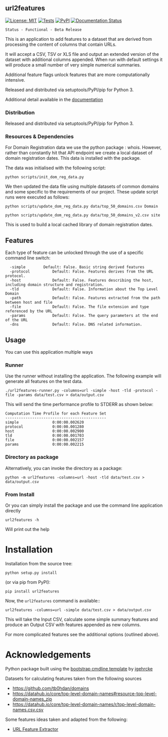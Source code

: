 url2features
----------

[![License: MIT](https://img.shields.io/badge/License-MIT-yellow.svg)](https://opensource.org/licenses/MIT)
[![Tests](https://github.com/getting-data-science-done/url2features/actions/workflows/python-package.yml/badge.svg)](https://github.com/getting-data-science-done/url2features/actions/workflows/python-package.yml)
[![PyPI](https://img.shields.io/pypi/v/url2features.svg)](https://pypi.org/project/url2features)
[![Documentation Status](https://readthedocs.org/projects/url2features/badge/?version=latest)](https://url2features.readthedocs.io/en/latest/?badge=latest)

```
Status - Functional - Beta Release
```

This is an application to add features to a dataset that are derived from processing
the content of columns that contain URLs.

It will accept a CSV, TSV or XLS file and output an extended version of
the dataset with additional columns appended. When run with default settings
it will produce a small number of very simple numerical summaries. 

Additional feature flags unlock features that are more computationally intensive.

Released and distributed via setuptools/PyPI/pip for Python 3.

Additional detail available in the [documentation](https://url2features.readthedocs.io)

### Distribution

Released and distributed via setuptools/PyPI/pip for Python 3.

### Resources & Dependencies

For Domain Registration data we use the python package : whois.
However, rather than constantly hit that API endpoint we create a local dataset
of domain registration dates. This data is installed with the package.

The data was initialised with the following script:
```
python scripts/init_dom_reg_data.py
```

We then updated the data file using multiple datasets of common
domains and some specific to the requirements of our project.
These update script runs were executed as follows:
```
python scripts/update_dom_reg_data.py data/top_50_domains.csv Domain
```

```
python scripts/update_dom_reg_data.py data/top_50_domains_v2.csv site
```


This is used to build a local cached library of domain registration dates. 

## Features

Each type of feature can be unlocked through the use of a specific command line switch:

```
  -simple	     Default: False. Basic string derived features
  -protocol          Default: False. Features derives from the URL protocol.
  -host              Default: False. Features describing the host, including domain structure and registration.
  -tld               Default: False. Information about the Top Level Domain
  -path              Default: False. Features extracted from the path between host and file
  -file              Default: False. The file extension and type referenced by the URL
  -params            Default: False. The query parameters at the end of the URL
  -dns               Default: False. DNS related information.
```

## Usage

You can use this application multiple ways

### Runner

Use the runner without installing the application. 
The following example will generate all features on the test data.

```
./url2features-runner.py -columns=url -simple -host -tld -protocol -file -params data/test.csv > data/output.csv
```

This will send the time performance profile to STDERR as shown below:
```
Computation Time Profile for each Feature Set
---------------------------------------------
simple               0:00:00.002620
protocol             0:00:00.001280
host                 0:00:00.002900
tld                  0:00:00.001703
file                 0:00:00.002157
params               0:00:00.002215
```

### Directory as package 

Alternatively, you can invoke the directory as a package:
 
```
python -m url2features -columns=url -host -tld data/test.csv > data/output.csv
```

### From Install

Or you can simply install the package and use the command line application directly

```
url2features -h
```
Will print out the help


# Installation
Installation from the source tree:

```
python setup.py install
```

(or via pip from PyPI):

```
pip install url2features
```

Now, the ``url2features`` command is available::

```
url2features -columns=url -simple data/test.csv > data/output.csv
```

This will take the Input CSV, calculate some simple summary features and 
produce an Output CSV with features appended as new columns.

For more complicated features see the additional options (outlined above).

# Acknowledgements

Python package built using the
[bootstrap cmdline template](https://github.com/jgehrcke/python-cmdline-bootstrap)
 by [jgehrcke](https://github.com/jgehrcke)

Datasets for calculating features taken from the following sources 
* https://github.com/tb0hdan/domains
* https://datahub.io/core/top-level-domain-names#resource-top-level-domain-names_zip
* https://datahub.io/core/top-level-domain-names/r/top-level-domain-names.csv.csv
 
Some features ideas taken and adapted from the following:

* [URL Feature Extractor](https://github.com/lucasayres/url-feature-extractor)



